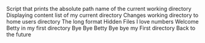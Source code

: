 Script that prints the absolute path name of the current working directory
Displaying content list of my current directory
Changes working directory to home users directory
The long format
Hidden Files
I love numbers
Welcome
Betty in my first directory
Bye Bye Betty
Bye bye my First directory
Back to the future
